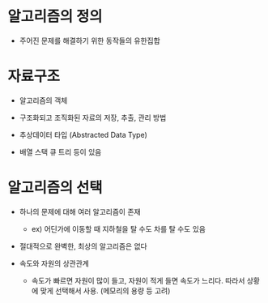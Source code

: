 # 알고리즘의 정의

- 주어진 문제를 해결하기 위한 동작들의 유한집합

# 자료구조

- 알고리즘의 객체

- 구조화되고 조직화된 자료의 저장, 추출, 관리 방법

- 추상데이터 타입 (Abstracted Data Type)

- 배열 스택 큐 트리 등이 있음

# 알고리즘의 선택

- 하나의 문제에 대해 여러 알고리즘이 존재

    - ex) 어딘가에 이동할 때 지하철을 탈 수도 차를 탈 수도 있음

- 절대적으로 완벽한, 최상의 알고리즘은 없다

- 속도와 자원의 상관관계

    - 속도가 빠르면 자원이 많이 들고, 자원이 적게 들면 속도가 느리다. 따라서 상황에 맞게 선택해서 사용. (메모리의 용량 등 고려)
